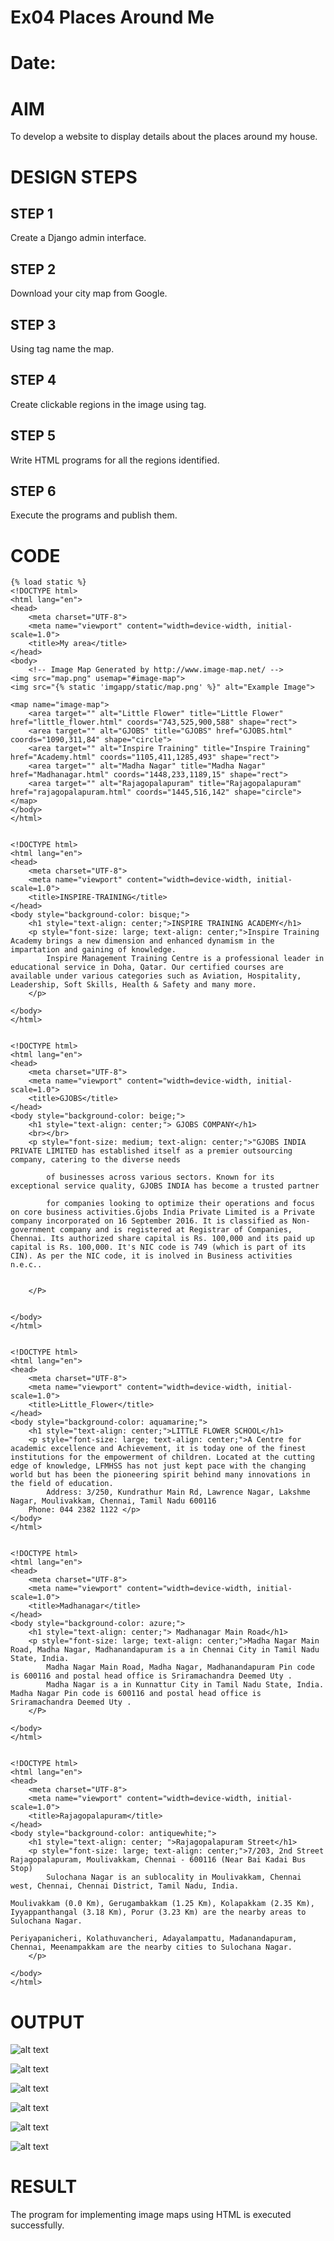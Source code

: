 # Ex04 Places Around Me
# Date:
# AIM
To develop a website to display details about the places around my house.

# DESIGN STEPS
## STEP 1
Create a Django admin interface.

## STEP 2
Download your city map from Google.

## STEP 3
Using <map> tag name the map.

## STEP 4
Create clickable regions in the image using <area> tag.

## STEP 5
Write HTML programs for all the regions identified.

## STEP 6
Execute the programs and publish them.

# CODE

    {% load static %}
    <!DOCTYPE html>
    <html lang="en">
    <head>
        <meta charset="UTF-8">
        <meta name="viewport" content="width=device-width, initial-scale=1.0">
        <title>My area</title>
    </head>
    <body>
        <!-- Image Map Generated by http://www.image-map.net/ -->
    <img src="map.png" usemap="#image-map">
    <img src="{% static 'imgapp/static/map.png' %}" alt="Example Image">

    <map name="image-map">
        <area target="" alt="Little Flower" title="Little Flower" href="little_flower.html" coords="743,525,900,588" shape="rect">
        <area target="" alt="GJOBS" title="GJOBS" href="GJOBS.html" coords="1090,311,84" shape="circle">
        <area target="" alt="Inspire Training" title="Inspire Training" href="Academy.html" coords="1105,411,1285,493" shape="rect">
        <area target="" alt="Madha Nagar" title="Madha Nagar" href="Madhanagar.html" coords="1448,233,1189,15" shape="rect">
        <area target="" alt="Rajagopalapuram" title="Rajagopalapuram" href="rajagopalapuram.html" coords="1445,516,142" shape="circle">
    </map>
    </body>
    </html>


    <!DOCTYPE html>
    <html lang="en">
    <head>
        <meta charset="UTF-8">
        <meta name="viewport" content="width=device-width, initial-scale=1.0">
        <title>INSPIRE-TRAINING</title>
    </head>
    <body style="background-color: bisque;">
        <h1 style="text-align: center;">INSPIRE TRAINING ACADEMY</h1>
        <p style="font-size: large; text-align: center;">Inspire Training Academy brings a new dimension and enhanced dynamism in the impartation and gaining of knowledge.
            Inspire Management Training Centre is a professional leader in educational service in Doha, Qatar. Our certified courses are available under various categories such as Aviation, Hospitality, Leadership, Soft Skills, Health & Safety and many more.
        </p>

    </body>
    </html>


    <!DOCTYPE html>
    <html lang="en">
    <head>
        <meta charset="UTF-8">
        <meta name="viewport" content="width=device-width, initial-scale=1.0">
        <title>GJOBS</title>
    </head>
    <body style="background-color: beige;">
        <h1 style="text-align: center;"> GJOBS COMPANY</h1>
        <br></br>
        <p style="font-size: medium; text-align: center;">"GJOBS INDIA PRIVATE LIMITED has established itself as a premier outsourcing company, catering to the diverse needs 
            
            of businesses across various sectors. Known for its exceptional service quality, GJOBS INDIA has become a trusted partner
            
            for companies looking to optimize their operations and focus on core business activities.Gjobs India Private Limited is a Private company incorporated on 16 September 2016. It is classified as Non-government company and is registered at Registrar of Companies, Chennai. Its authorized share capital is Rs. 100,000 and its paid up capital is Rs. 100,000. It's NIC code is 749 (which is part of its CIN). As per the NIC code, it is inolved in Business activities n.e.c..


        </P>


    </body>
    </html>


    <!DOCTYPE html>
    <html lang="en">
    <head>
        <meta charset="UTF-8">
        <meta name="viewport" content="width=device-width, initial-scale=1.0">
        <title>Little_Flower</title>
    </head>
    <body style="background-color: aquamarine;">
        <h1 style="text-align: center;">LITTLE FLOWER SCHOOL</h1>
        <p style="font-size: large; text-align: center;">A Centre for academic excellence and Achievement, it is today one of the finest institutions for the empowerment of children. Located at the cutting edge of knowledge, LFMHSS has not just kept pace with the changing world but has been the pioneering spirit behind many innovations in the field of education.
            Address: 3/250, Kundrathur Main Rd, Lawrence Nagar, Lakshme Nagar, Moulivakkam, Chennai, Tamil Nadu 600116
        Phone: 044 2382 1122 </p>
    </body>
    </html>


    <!DOCTYPE html>
    <html lang="en">
    <head>
        <meta charset="UTF-8">
        <meta name="viewport" content="width=device-width, initial-scale=1.0">
        <title>Madhanagar</title>
    </head>
    <body style="background-color: azure;">
        <h1 style="text-align: center;"> Madhanagar Main Road</h1>
        <p style="font-size: large; text-align: center;">Madha Nagar Main Road, Madha Nagar, Madhanandapuram is a in Chennai City in Tamil Nadu State, India.
            Madha Nagar Main Road, Madha Nagar, Madhanandapuram Pin code is 600116 and postal head office is Sriramachandra Deemed Uty .
            Madha Nagar is a in Kunnattur City in Tamil Nadu State, India.
    Madha Nagar Pin code is 600116 and postal head office is Sriramachandra Deemed Uty .
        </P>

    </body>
    </html>


    <!DOCTYPE html>
    <html lang="en">
    <head>
        <meta charset="UTF-8">
        <meta name="viewport" content="width=device-width, initial-scale=1.0">
        <title>Rajagopalapuram</title>
    </head>
    <body style="background-color: antiquewhite;">
        <h1 style="text-align: center; ">Rajagopalapuram Street</h1>
        <p style="font-size: large; text-align: center;">7/203, 2nd Street Rajagopalapuram, Moulivakkam, Chennai - 600116 (Near Bai Kadai Bus Stop)
            Sulochana Nagar is an sublocality in Moulivakkam, Chennai west, Chennai, Chennai District, Tamil Nadu, India.

    Moulivakkam (0.0 Km), Gerugambakkam (1.25 Km), Kolapakkam (2.35 Km), Iyyappanthangal (3.18 Km), Porur (3.23 Km) are the nearby areas to Sulochana Nagar.

    Periyapanicheri, Kolathuvancheri, Adayalampattu, Madanandapuram, Chennai, Meenampakkam are the nearby cities to Sulochana Nagar.
        </p>

    </body>
    </html>

# OUTPUT



 ![alt text](<Screenshot 2024-11-21 183054.png>) 

 ![alt text](<Screenshot 2024-11-21 183605.png>)

 ![alt text](<Screenshot 2024-11-21 183322.png>) 

 ![alt text](<Screenshot 2024-11-21 183407.png>) 

 ![alt text](<Screenshot 2024-11-21 183445.png>) 

 ![alt text](<Screenshot 2024-11-21 183525.png>)

# RESULT
The program for implementing image maps using HTML is executed successfully.
